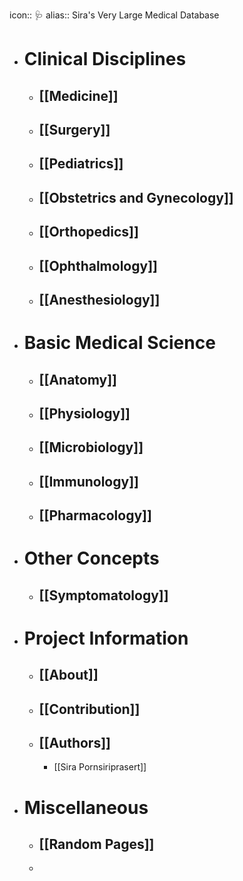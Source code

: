 icon:: 🩺
alias:: Sira's Very Large Medical Database

- # Clinical Disciplines
	- ## [[Medicine]]
	- ## [[Surgery]]
	- ## [[Pediatrics]]
	- ## [[Obstetrics and Gynecology]]
	- ## [[Orthopedics]]
	- ## [[Ophthalmology]]
	- ## [[Anesthesiology]]
- # Basic Medical Science
	- ## [[Anatomy]]
	- ## [[Physiology]]
	- ## [[Microbiology]]
	- ## [[Immunology]]
	- ## [[Pharmacology]]
- # Other Concepts
	- ## [[Symptomatology]]
- # Project Information
	- ## [[About]]
	- ## [[Contribution]]
	- ## [[Authors]]
		- [[Sira Pornsiriprasert]]
- # Miscellaneous
	- ## [[Random Pages]]
	-